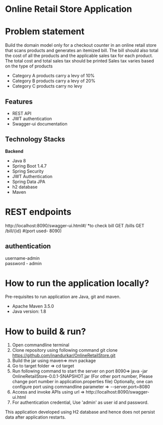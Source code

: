 # Online Retail Store Application

# Problem statement 
Build the domain model only for a checkout counter in an online retail store that scans products and
generates an itemized bill.
The bill should also total the cost of all the products and the applicable sales tax for each product.
The total cost and total sales tax should be printed
Sales tax varies based on the type of products
- Category A products carry a levy of 10%
- Category B products carry a levy of 20%
- Category C products carry no levy

## Features
- REST API
- JWT authentication
- Swagger-ui documentation

## Technology Stacks
**Backend**
  - Java 8
  - Spring Boot 1.4.7
  - Spring Security
  - JWT Authentication
  - Spring Data JPA
  - h2 database
  - Maven

# REST endpoints
http://localhost:8090/swagger-ui.html#/ 
*to check bill
GET /bills
GET /bill/{id}
#(port used- 8090)


## authentication
username-admin	
password - admin


# How to run the application locally?

Pre-requisites to run application are Java, git and maven.
*  Apache Maven 3.5.0 
*  Java version: 1.8

# How to build & run?
1. Open commandline terminal
2. Clone repository using following command 
  git clone https://github.com/jnandurkar/OnlineRetailStore.git 
3. Build the jar using maven=> mvn package  
4. Go to target folder => cd target
5. Run following command to start the server on port 8090=> java -jar OnlineRetailStore-0.0.1-SNAPSHOT.jar (For other port number, Please change port number in application.properties file)
Optionally, one can configure port using commandline parameter => --server.port=8080
6. Access and invoke APIs using url => http://localhost:8090/swagger-ui.html
7. For authentication credential, Use 'admin' as user id and password.

This application developed using H2 database and hence does not persist data after application restarts. 

